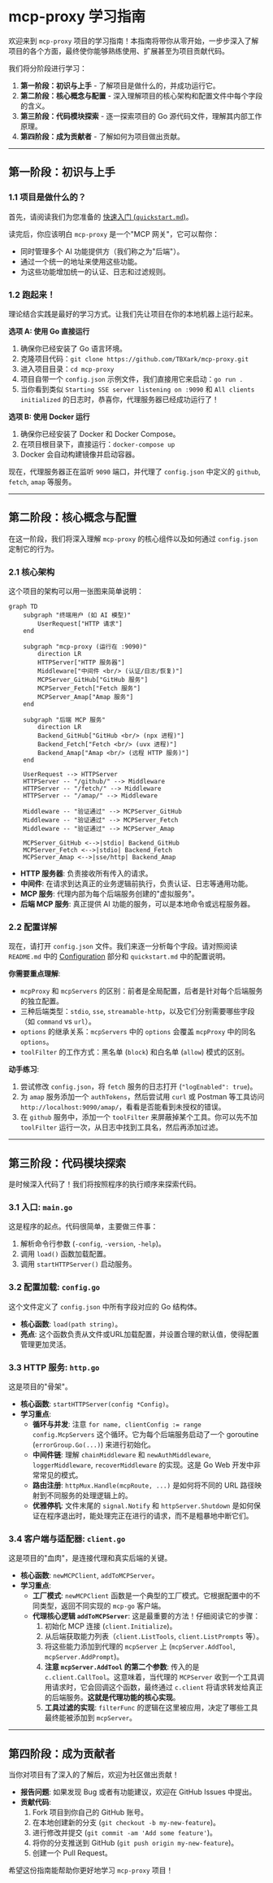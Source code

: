 # mcp-proxy 学习指南

欢迎来到 `mcp-proxy` 项目的学习指南！本指南将带你从零开始，一步步深入了解项目的各个方面，最终使你能够熟练使用、扩展甚至为项目贡献代码。

我们将分阶段进行学习：

1.  **第一阶段：初识与上手** - 了解项目是做什么的，并成功运行它。
2.  **第二阶段：核心概念与配置** - 深入理解项目的核心架构和配置文件中每个字段的含义。
3.  **第三阶段：代码模块探索** - 逐一探索项目的 Go 源代码文件，理解其内部工作原理。
4.  **第四阶段：成为贡献者** - 了解如何为项目做出贡献。

---

## 第一阶段：初识与上手

### 1.1 项目是做什么的？

首先，请阅读我们为您准备的 [快速入门 (`quickstart.md`)](./quickstart.md)。

读完后，你应该明白 `mcp-proxy` 是一个"MCP 网关"，它可以帮你：
*   同时管理多个 AI 功能提供方（我们称之为"后端"）。
*   通过一个统一的地址来使用这些功能。
*   为这些功能增加统一的认证、日志和过滤规则。

### 1.2 跑起来！

理论结合实践是最好的学习方式。让我们先让项目在你的本地机器上运行起来。

**选项 A: 使用 Go 直接运行**
1.  确保你已经安装了 Go 语言环境。
2.  克隆项目代码：`git clone https://github.com/TBXark/mcp-proxy.git`
3.  进入项目目录：`cd mcp-proxy`
4.  项目自带一个 `config.json` 示例文件，我们直接用它来启动：`go run .`
5.  当你看到类似 `Starting SSE server listening on :9090` 和 `All clients initialized` 的日志时，恭喜你，代理服务器已经成功运行了！

**选项 B: 使用 Docker 运行**
1.  确保你已经安装了 Docker 和 Docker Compose。
2.  在项目根目录下，直接运行：`docker-compose up`
3.  Docker 会自动构建镜像并启动容器。

现在，代理服务器正在监听 `9090` 端口，并代理了 `config.json` 中定义的 `github`, `fetch`, `amap` 等服务。

---

## 第二阶段：核心概念与配置

在这一阶段，我们将深入理解 `mcp-proxy` 的核心组件以及如何通过 `config.json` 定制它的行为。

### 2.1 核心架构

这个项目的架构可以用一张图来简单说明：

```mermaid
graph TD
    subgraph "终端用户 (如 AI 模型)"
        UserRequest["HTTP 请求"]
    end

    subgraph "mcp-proxy (运行在 :9090)"
        direction LR
        HTTPServer["HTTP 服务器"]
        Middleware["中间件 <br/> (认证/日志/恢复)"]
        MCPServer_GitHub["GitHub 服务"]
        MCPServer_Fetch["Fetch 服务"]
        MCPServer_Amap["Amap 服务"]
    end
    
    subgraph "后端 MCP 服务"
        direction LR
        Backend_GitHub["GitHub <br/> (npx 进程)"]
        Backend_Fetch["Fetch <br/> (uvx 进程)"]
        Backend_Amap["Amap <br/> (远程 HTTP 服务)"]
    end

    UserRequest --> HTTPServer
    HTTPServer -- "/github/" --> Middleware
    HTTPServer -- "/fetch/" --> Middleware
    HTTPServer -- "/amap/" --> Middleware

    Middleware -- "验证通过" --> MCPServer_GitHub
    Middleware -- "验证通过" --> MCPServer_Fetch
    Middleware -- "验证通过" --> MCPServer_Amap

    MCPServer_GitHub <-->|stdio| Backend_GitHub
    MCPServer_Fetch <-->|stdio| Backend_Fetch
    MCPServer_Amap <-->|sse/http| Backend_Amap
```

*   **HTTP 服务器**: 负责接收所有传入的请求。
*   **中间件**: 在请求到达真正的业务逻辑前执行，负责认证、日志等通用功能。
*   **MCP 服务**: 代理内部为每个后端服务创建的"虚拟服务"。
*   **后端 MCP 服务**: 真正提供 AI 功能的服务，可以是本地命令或远程服务器。

### 2.2 配置详解

现在，请打开 `config.json` 文件。我们来逐一分析每个字段。请对照阅读 `README.md` 中的 [Configuration](https://github.com/TBXark/mcp-proxy#configuration) 部分和 `quickstart.md` 中的配置说明。

**你需要重点理解**:
*   `mcpProxy` 和 `mcpServers` 的区别：前者是全局配置，后者是针对每个后端服务的独立配置。
*   三种后端类型：`stdio`, `sse`, `streamable-http`，以及它们分别需要哪些字段（如 `command` vs `url`）。
*   `options` 的继承关系：`mcpServers` 中的 `options` 会覆盖 `mcpProxy` 中的同名 `options`。
*   `toolFilter` 的工作方式：黑名单 (`block`) 和白名单 (`allow`) 模式的区别。

**动手练习**:
1.  尝试修改 `config.json`，将 `fetch` 服务的日志打开 (`"logEnabled": true`)。
2.  为 `amap` 服务添加一个 `authTokens`，然后尝试用 `curl` 或 Postman 等工具访问 `http://localhost:9090/amap/`，看看是否能看到未授权的错误。
3.  在 `github` 服务中，添加一个 `toolFilter` 来屏蔽掉某个工具。你可以先不加 `toolFilter` 运行一次，从日志中找到工具名，然后再添加过滤。

---

## 第三阶段：代码模块探索

是时候深入代码了！我们将按照程序的执行顺序来探索代码。

### 3.1 入口: `main.go`
这是程序的起点。代码很简单，主要做三件事：
1.  解析命令行参数 (`-config`, `-version`, `-help`)。
2.  调用 `load()` 函数加载配置。
3.  调用 `startHTTPServer()` 启动服务。

### 3.2 配置加载: `config.go`
这个文件定义了 `config.json` 中所有字段对应的 Go 结构体。
*   **核心函数**: `load(path string)`。
*   **亮点**: 这个函数负责从文件或URL加载配置，并设置合理的默认值，使得配置管理更加灵活。

### 3.3 HTTP 服务: `http.go`
这是项目的"骨架"。
*   **核心函数**: `startHTTPServer(config *Config)`。
*   **学习重点**:
    *   **循环与并发**: 注意 `for name, clientConfig := range config.McpServers` 这个循环。它为每个后端服务启动了一个 goroutine (`errorGroup.Go(...)`) 来进行初始化。
    *   **中间件链**: 理解 `chainMiddleware` 和 `newAuthMiddleware`, `loggerMiddleware`, `recoverMiddleware` 的实现。这是 Go Web 开发中非常常见的模式。
    *   **路由注册**: `httpMux.Handle(mcpRoute, ...)` 是如何将不同的 URL 路径映射到不同服务的处理逻辑上的。
    *   **优雅停机**: 文件末尾的 `signal.Notify` 和 `httpServer.Shutdown` 是如何保证在程序退出时，能处理完正在进行的请求，而不是粗暴地中断它们。

### 3.4 客户端与适配器: `client.go`
这是项目的"血肉"，是连接代理和真实后端的关键。
*   **核心函数**: `newMCPClient`, `addToMCPServer`。
*   **学习重点**:
    *   **工厂模式**: `newMCPClient` 函数是一个典型的工厂模式。它根据配置中的不同类型，返回不同实现的 `mcp-go` 客户端。
    *   **代理核心逻辑 `addToMCPServer`**: 这是最重要的方法！仔细阅读它的步骤：
        1.  初始化 MCP 连接 (`client.Initialize`)。
        2.  从后端获取能力列表（`client.ListTools`, `client.ListPrompts` 等）。
        3.  将这些能力添加到代理的 `mcpServer` 上 (`mcpServer.AddTool`, `mcpServer.AddPrompt`)。
        4.  **注意 `mcpServer.AddTool` 的第二个参数**: 传入的是 `c.client.CallTool`。这意味着，当代理的 `MCPServer` 收到一个工具调用请求时，它会回调这个函数，最终通过 `c.client` 将请求转发给真正的后端服务。**这就是代理功能的核心实现**。
        5.  **工具过滤的实现**: `filterFunc` 的逻辑在这里被应用，决定了哪些工具最终能被添加到 `mcpServer`。

---

## 第四阶段：成为贡献者

当你对项目有了深入的了解后，欢迎为社区做出贡献！

*   **报告问题**: 如果发现 Bug 或者有功能建议，欢迎在 GitHub Issues 中提出。
*   **贡献代码**:
    1.  Fork 项目到你自己的 GitHub 账号。
    2.  在本地创建新的分支 (`git checkout -b my-new-feature`)。
    3.  进行修改并提交 (`git commit -am 'Add some feature'`)。
    4.  将你的分支推送到 GitHub (`git push origin my-new-feature`)。
    5.  创建一个 Pull Request。

希望这份指南能帮助你更好地学习 `mcp-proxy` 项目！ 
